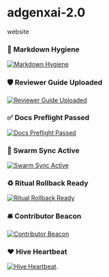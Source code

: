 # adgenxai-2.0
website

### 🧼 Markdown Hygiene
[![Markdown Hygiene](https://github.com/brandonlacoste9-tech/adgenxai-2.0/actions/workflows/markdown-hygiene.yml/badge.svg)](https://github.com/brandonlacoste9-tech/adgenxai-2.0/actions/workflows/markdown-hygiene.yml)

### 🛡️ Reviewer Guide Uploaded
[![Reviewer Guide Uploaded](https://github.com/brandonlacoste9-tech/adgenxai-2.0/actions/workflows/reviewer-guide.yml/badge.svg)](https://github.com/brandonlacoste9-tech/adgenxai-2.0/actions/workflows/reviewer-guide.yml)

### ✅ Docs Preflight Passed
[![Docs Preflight Passed](https://github.com/brandonlacoste9-tech/adgenxai-2.0/actions/workflows/docs-preflight.yml/badge.svg)](https://github.com/brandonlacoste9-tech/adgenxai-2.0/actions/workflows/docs-preflight.yml)

### 🔄 Swarm Sync Active
[![Swarm Sync Active](https://github.com/brandonlacoste9-tech/adgenxai-2.0/actions/workflows/swarm-sync.yml/badge.svg)](https://github.com/brandonlacoste9-tech/adgenxai-2.0/actions/workflows/swarm-sync.yml)

### ♻️ Ritual Rollback Ready
[![Ritual Rollback Ready](https://github.com/brandonlacoste9-tech/adgenxai-2.0/actions/workflows/ritual-rollback.yml/badge.svg)](https://github.com/brandonlacoste9-tech/adgenxai-2.0/actions/workflows/ritual-rollback.yml)

### 🛎️ Contributor Beacon
[![Contributor Beacon](https://github.com/brandonlacoste9-tech/adgenxai-2.0/actions/workflows/contributor-beacon.yml/badge.svg)](https://github.com/brandonlacoste9-tech/adgenxai-2.0/actions/workflows/contributor-beacon.yml)

### ❤️ Hive Heartbeat
[![Hive Heartbeat](https://github.com/brandonlacoste9-tech/adgenxai-2.0/actions/workflows/hive-heartbeat.yml/badge.svg)](https://github.com/brandonlacoste9-tech/adgenxai-2.0/actions/workflows/hive-heartbeat.yml).